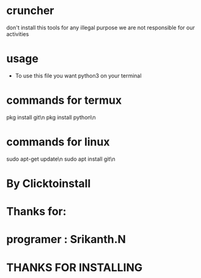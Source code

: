 # cruncher
don't install this tools for any illegal purpose we are not responsible for our activities
# usage
* To use this file you want python3 on your terminal
# commands for termux
pkg install git\n
pkg install python\n
# commands for linux
sudo apt-get update\n
sudo apt install git\n
# By Clicktoinstall
# Thanks for:
# programer : Srikanth.N
# THANKS FOR INSTALLING
